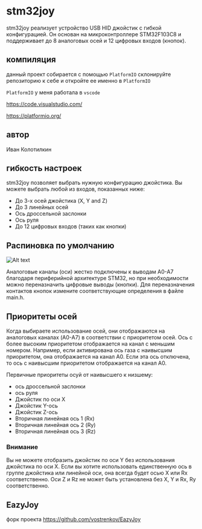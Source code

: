 # stm32joy

stm32joy реализует устройство USB HID джойстик с гибкой конфигурацией. Он основан на микроконтроллере STM32F103C8 и поддерживает до 8 аналоговых осей и 12 цифровых входов (кнопок).

## компиляция
данный проект собирается с помощью ``PlatformIO`` склонируйте репозиторию к себе и откройте ее именно в ``PlatformIO``

``PlatformIO`` у меня работала в ``vscode``

https://code.visualstudio.com/

https://platformio.org/

## автор
Иван Колотилкин

## гибкость настроек
stm32joy позволяет выбрать нужную конфигурацию джойстика. Вы можете выбрать любой из входов, показанных ниже:

* До 3-х осей джойстика (X, Y and Z)
* До 3 линейных осей 
* Ось дроссельной заслонки
* Ось руля
* До 12 цифровых входов (таких как кнопки)

## Распиновка по умолчанию
![Alt text](https://a.radikal.ru/a29/1807/3b/911b58654ab7.jpg)

Аналоговые каналы (оси) жестко подключены к выводам A0-A7 благодаря периферийной архитектуре STM32, но при необходимости можно переназначить цифровые выводы (кнопки). Для переназначения контактов кнопок измените соответствующие определения в файле main.h.

## Приоритеты осей
Когда выбираете использование осей, они отображаются на аналоговых каналах (A0-A7) в соответствии с приоритетом осей. Ось с более высоким приоритетом отображается на канал с меньшим номером. Например, если активирована ось газа с наивысшим приоритетом, она отображается на канал A0. Если эта ось отключена, то ось с наивысшим приоритетом отображается на канал A0.

Первичные приоритеты осуй от наивысшего к низшему:
- ось дроссельной заслонки
- ось руля
- Джойстик по оси X
- Джойстик Y-ось
- Джойстик Z-ось
- Вторичная линейная ось 1 (Rx)
- Вторичная линейная ось 2 (Ry)
- Вторичная линейная ось 3 (Rz)

### Внимание
Вы не можете отобразить джойстик по оси Y без использования джойстика по оси X. Если вы хотите использовать единственную ось в группе джойстика или линейной оси, она всегда будет осью X или Rx соответственно. Оси Z и Rz не может быть установлена без X, Y и Rx, Ry соответственно.


## EazyJoy 
форк проекта  https://github.com/vostrenkov/EazyJoy